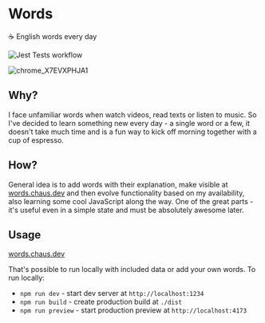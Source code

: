 # Words

☕ English words every day

![Jest Tests workflow](https://github.com/chausme/words/actions/workflows/jest-tests.yml/badge.svg)

![chrome_X7EVXPHJA1](https://user-images.githubusercontent.com/8984203/230071640-47529b9a-e906-44dc-829e-c596a5693de5.gif)

## Why?

I face unfamiliar words when watch videos, read texts or listen to music. So I've decided to learn something new every day - a single word or a few, it doesn't take much time and is a fun way to kick off morning together with a cup of espresso.

## How?

General idea is to add words with their explanation, make visible at [words.chaus.dev](https://words.chaus.dev) and then evolve functionality based on my availability, also learning some cool JavaScript along the way. One of the great parts - it's useful even in a simple state and must be absolutely awesome later.

## Usage

[words.chaus.dev](https://words.chaus.dev)

That's possible to run locally with included data or add your own words. To run locally:

-   `npm run dev` - start dev server at `http://localhost:1234`
-   `npm run build` - create production build at `./dist`
-   `npm run preview` - start production preview at `http://localhost:4173`
